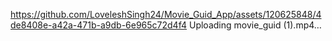
https://github.com/LoveleshSingh24/Movie_Guid_App/assets/120625848/4de8408e-a42a-471b-a9db-6e965c72d4f4
Uploading movie_guid (1).mp4…

